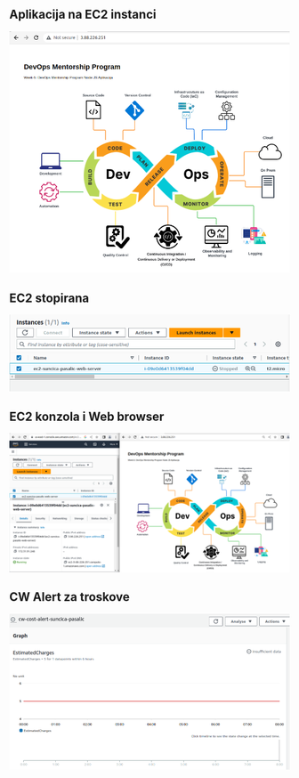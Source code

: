 
## Aplikacija na EC2 instanci

![browser-app-ec2](screenshoots/browser-app-ec2.png)

## EC2 stopirana

![ec2-stopirana](screenshoots/ec2-stopped.png)

## EC2 konzola i Web browser

![ec2-browser](screenshoots/ec2-webserver-nginx.png)

## CW Alert za troskove

![cw-troskovi](screenshoots/cw_alert.png)